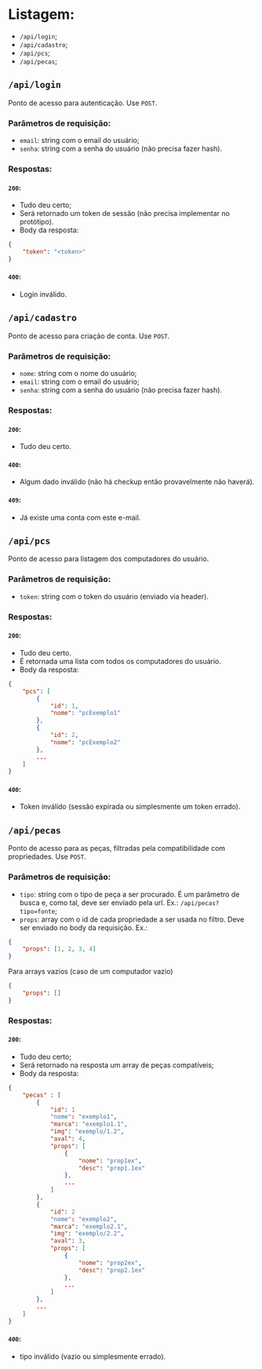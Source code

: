 # Listagem:
- `/api/login`;
- `/api/cadastro`;
- `/api/pcs`;
- `/api/pecas`;

## `/api/login`
Ponto de acesso para autenticação. Use `POST`.

### Parâmetros de requisição: 
- `email`: string com o email do usuário;
- `senha`: string com a senha do usuário (não precisa fazer hash).

### Respostas:
#### `200`:
- Tudo deu certo;
- Será retornado um token de sessão (não precisa implementar no protótipo).
- Body da resposta:
```json
{
    "token": "<token>"
}
```
#### `400`:
- Login inválido.

## `/api/cadastro`
Ponto de acesso para criação de conta. Use `POST`.

### Parâmetros de requisição:
- `nome`: string com o nome do usuário;
- `email`: string com o email do usuário;
- `senha`: string com a senha do usuário (não precisa fazer hash).

### Respostas:
#### `200`:
- Tudo deu certo.
#### `400`:
- Algum dado inválido (não há checkup então provavelmente não haverá).
#### `409`:
- Já existe uma conta com este e-mail.

## `/api/pcs`
Ponto de acesso para listagem dos computadores do usuário.

### Parâmetros de requisição: 
- `token`: string com o token do usuário (enviado via header).

### Respostas:
#### `200`:
- Tudo deu certo.
- É retornada uma lista com todos os computadores do usuário.
- Body da resposta:
```json
{
    "pcs": [
        {
            "id": 1,
            "nome": "pcExemplo1"
        },
        {
            "id": 2,
            "nome": "pcExemplo2"
        },
        ...
    ]
}
```
#### `400`:
- Token inválido (sessão expirada ou simplesmente um token errado).


## `/api/pecas`

Ponto de acesso para as peças, filtradas pela compatibilidade com propriedades. Use `POST`.

### Parâmetros de requisição: 
- `tipo`: string com o tipo de peça a ser procurado. É um parâmetro de busca e, como tal, deve ser enviado pela url. Ex.: `/api/pecas?tipo=fonte`;
- `props`: array com o id de cada propriedade a ser usada no filtro. Deve ser enviado no body da requisição. Ex.:
```json
{
    "props": [1, 2, 3, 4]
}
```
Para arrays vazios (caso de um computador vazio)
```json
{
    "props": []
}
```
### Respostas:
#### `200`:
- Tudo deu certo;
- Será retornado na resposta um array de peças compatíveis;
- Body da resposta:
```json
{
    "pecas" : [
        {
            "id": 1
            "nome": "exemplo1",
            "marca": "exemplo1.1",
            "img": "exemplo/1.2",
            "aval": 4,
            "props": [
                { 
                    "nome": "prop1ex",
                    "desc": "prop1.1ex"
                },
                ...
            ]
        },
        {
            "id": 2
            "nome": "exemplo2",
            "marca": "exemplo2.1",
            "img": "exemplo/2.2",
            "aval": 3,
            "props": [
                { 
                    "nome": "prop2ex",
                    "desc": "prop2.1ex"
                },
                ...
            ]
        },
        ...
    ]
}
```
#### `400`:
- tipo inválido (vazio ou simplesmente errado).